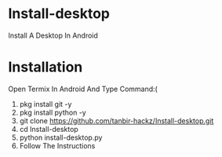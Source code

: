 # Install-desktop
Install A Desktop In Android 


# Installation 

Open Termix In Android And Type Command:(
1. pkg install git -y
2. pkg install python -y
3. git clone https://github.com/tanbir-hackz/Install-desktop.git
4. cd Install-desktop
5. python install-desktop.py
6. Follow The Instructions 
